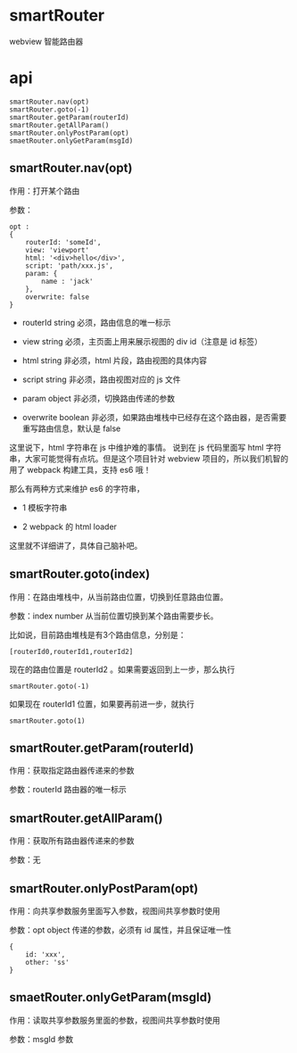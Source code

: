 # smartRouter
webview  智能路由器

# api

	smartRouter.nav(opt)
	smartRouter.goto(-1)
	smartRouter.getParam(routerId)
	smartRouter.getAllParam()
	smartRouter.onlyPostParam(opt)
	smaetRouter.onlyGetParam(msgId)

## smartRouter.nav(opt)

作用：打开某个路由

参数：
	
	opt : 
	{
		routerId: 'someId',
		view: 'viewport'
		html: '<div>hello</div>',
		script: 'path/xxx.js',
		param: {
			name : 'jack'
		},
		overwrite: false
	}

+ routerId string 必须，路由信息的唯一标示

+ view string 必须，主页面上用来展示视图的 div id（注意是 id 标签）

+ html string 非必须，html 片段，路由视图的具体内容

+ script string 非必须，路由视图对应的 js 文件

+ param object 非必须，切换路由传递的参数

+ overwrite boolean 
非必须，如果路由堆栈中已经存在这个路由器，是否需要重写路由信息，默认是 false

这里说下，html 字符串在 js 中维护难的事情。
说到在 js 代码里面写 html 字符串，大家可能觉得有点坑。但是这个项目针对 webview 项目的，所以我们机智的用了 webpack 构建工具，支持 es6 哦！ 

那么有两种方式来维护 es6 的字符串，

+ 1 模板字符串

+ 2 webpack 的 html loader

这里就不详细讲了，具体自己脑补吧。

## smartRouter.goto(index)

作用：在路由堆栈中，从当前路由位置，切换到任意路由位置。

参数：index number 从当前位置切换到某个路由需要步长。

比如说，目前路由堆栈是有3个路由信息，分别是：

	[routerId0,routerId1,routerId2]

现在的路由位置是 	routerId2 。如果需要返回到上一步，那么执行

	smartRouter.goto(-1)

如果现在 routerId1 位置，如果要再前进一步，就执行

	smartRouter.goto(1)

## smartRouter.getParam(routerId)

作用：获取指定路由器传递来的参数

参数：routerId 路由器的唯一标示

## smartRouter.getAllParam()

作用：获取所有路由器传递来的参数

参数：无

## smartRouter.onlyPostParam(opt)

作用：向共享参数服务里面写入参数，视图间共享参数时使用

参数：opt object 传递的参数，必须有 id 属性，并且保证唯一性


	{
		id: 'xxx', 
		other: 'ss'
	}

## smaetRouter.onlyGetParam(msgId)

作用：读取共享参数服务里面的参数，视图间共享参数时使用

参数：msgId 参数

